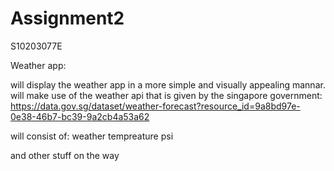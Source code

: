 # Assignment2
S10203077E

Weather app:

will display the weather app in a more simple and visually appealing mannar.
will make use of the weather api that is given by the singapore government:
  https://data.gov.sg/dataset/weather-forecast?resource_id=9a8bd97e-0e38-46b7-bc39-9a2cb4a53a62

will consist of:
weather
tempreature
psi

and other stuff on the way